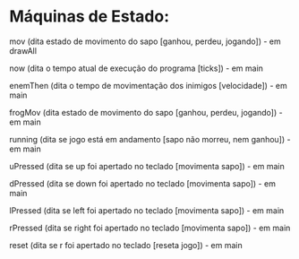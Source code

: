 # Máquinas de Estado:

mov (dita estado de movimento do sapo [ganhou, perdeu, jogando]) - em drawAll

now (dita o tempo atual de execução do programa [ticks]) - em main

enemThen (dita o tempo de movimentação dos inimigos [velocidade]) - em main

frogMov (dita estado de movimento do sapo [ganhou, perdeu, jogando]) - em main

running (dita se jogo está em andamento [sapo não morreu, nem ganhou]) - em main

uPressed (dita se up foi apertado no teclado [movimenta sapo]) - em main

dPressed (dita se down foi apertado no teclado [movimenta sapo]) - em main

lPressed (dita se left foi apertado no teclado [movimenta sapo]) - em main

rPressed (dita se right foi apertado no teclado [movimenta sapo]) - em main

reset (dita se r foi apertado no teclado [reseta jogo]) - em main